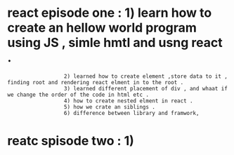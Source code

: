 # react episode one : 1) learn how to create an hellow world program using JS , simle hmtl and usng react .

                      2) learned how to create element ,store data to it , finding root and rendering react elment in to the root .
                      3) learned different placement of div , and whaat if we change the order of the code in html etc .
                      4) how to create nested elment in react .
                      5) how we crate an siblings .
                      6) difference between library and framwork,

# reatc spisode two : 1)
